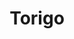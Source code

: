 ---
layout: place
title: "Torigo"
permalink: /new-york/floral-park/torigo.html
stateAbbr: NY
stateName: New York
cityName: Floral Park
seo:
  name: "Torigo"
  type: Restaurant
  links: https://www.torigorestaurant.com/
description: "Casual Japanese outpost offering a roster of rolls & tempura, plus fried ice cream for dessert. Looking for sushi in Floral Park, New York? Check out Torigo ..."
place_id: ChIJL33hHVliwokRc8B-PlqI2Xs
photos:
  - name: >-
      places/ChIJL33hHVliwokRc8B-PlqI2Xs/photos/AeeoHcKwAkrP7wDgwMqNQodlMbLbp2rVGENlk4tJvS_SPm18xAbCdXwxDvl7dsN4gE5AlaMRvvKbZ7Sf3Cw69SZVX6oGelviwmA25g7bmIKTCKYKzJ4m8bwUcPIPj1KrOxfEiIkd_9_cyVqk3gBpSzBXQcuHpY-WqWBVPUAVyhBKnAN5XMe5uCjTTnLyvAeCvcrOYzQ5dRuZIoFGNqi5D8ixjJIYZbQp9rAxm-vk0AYltyprnm-ruuiVL7i9D9rw5zko9kky6pdZS8-tipYmoeYXCCApQ0iS2luI52dTArh4mhxualG9weQ3G7MySyXLsv3M_W_S_JDUywqCq1xASK610UKiPE4Zg0H-DcX_dnSaAllMmgu9LKSAvJ68004FvPjEGdMq0Hxi9Acj3v9IUYRujZH0LZqW75qm0TVir6RGUYGWyjT9
    widthPx: 4032
    heightPx: 3024
    authorAttributions:
      - displayName: Philip Toh
        uri: https://maps.google.com/maps/contrib/102385117742600257586
        photoUri: >-
          https://lh3.googleusercontent.com/a-/ALV-UjWuZGxNsuQtKGQPOLtptIolSoRkFS1p5uRn7NtxLmpRZIF2r-V7=s100-p-k-no-mo
    flagContentUri: >-
      https://www.google.com/local/imagery/report/?cb_client=maps_api_places.places_api&image_key=!1e10!2sCIHM0ogKEICAgICBkYzFwAE&hl=en-US
    googleMapsUri: >-
      https://www.google.com/maps/place//data=!3m4!1e2!3m2!1sCIHM0ogKEICAgICBkYzFwAE!2e10!4m2!3m1!1s0x89c262591de17d2f:0x7bd9885a3e7ec073
  - name: >-
      places/ChIJL33hHVliwokRc8B-PlqI2Xs/photos/AeeoHcI68Y4K4EC5MJ73pbrasJ5HK8jPfzqnOSyrnXQcvWNsC0O7s4cyQP93CJCP-pCY5hl4PN0f4ezkaeyfW0aoMhrxV2E8l98oOtJ6z3BxeTyPwa0Ws4g3Z1Bg8KRmWjNi9-1zkn3YYX8AhK3eBy51GoRfTu6A9yM8y7VMrum2VX-wB92ENBFg9bKZtXmOo5cG-AfryDOYS48TPDHo8Wx2bWmOpxggIX7sn3d8_Ilh-4nfU5pD410biESt3GZeFqvj7N5kOaHIqeg_YiyrC53Wta8UXAalwNXiL--F6CInQUpR-3pDABE2BUj03aOMYTOAB5z6GDUfL9rtCTIJLT-GimRDw9-5g6N9HDtJzgvztwhP3kjMRAfkE1yVVb11EBdtoKLe15Iyzys7OgcAluU8wYXsYw6SfZgf-7lSRz2MSX0MXbva
    widthPx: 4030
    heightPx: 2707
    authorAttributions:
      - displayName: Maria Ottomanelli Realtor
        uri: https://maps.google.com/maps/contrib/100419983524307559462
        photoUri: >-
          https://lh3.googleusercontent.com/a-/ALV-UjUUThaRawnmDyzEsQ72ljGa5Edn_Ufrv7rh2O1jfvrBeTgrCNmA2Q=s100-p-k-no-mo
    flagContentUri: >-
      https://www.google.com/local/imagery/report/?cb_client=maps_api_places.places_api&image_key=!1e10!2sCIHM0ogKEICAgICG6qLt_AE&hl=en-US
    googleMapsUri: >-
      https://www.google.com/maps/place//data=!3m4!1e2!3m2!1sCIHM0ogKEICAgICG6qLt_AE!2e10!4m2!3m1!1s0x89c262591de17d2f:0x7bd9885a3e7ec073
  - name: >-
      places/ChIJL33hHVliwokRc8B-PlqI2Xs/photos/AeeoHcJ_O8cah9CMzPlD6hvauBpDZyWkCB4fFh17jmnUpowIPUKHtVh_-5n6DP1h3lKL0uVtV53Bqtj8VWq9NJ7E9MX-SD1lmkUB_rMgjri3AB_Pu4G9YxnJxXre0tmP3njr4lC82WzdNp314oRSdeQbT6sxFiANGG6-BfYpcZAw3w2VPqsyjMI-FGdaME75DSqom99CM4LbsxTVh7jndE_s8SJfqRToaG-HXXH0xgTR0Ks2Hvc8MvD6Rbl2M9beN1Vws7AUselKj6-thOwyAf-gEtWTrRl9b9gaYGP6PTmFnFFLpgV45ph4W8glVr3cAeCcEb9BJb386A28fc6ZuXT7uJDomvWnAagaUjLtvhSSHU7WxT2wy8JFTROcw3SahxBOMOIV4nGFQezT7ZkAp7Jg_mPaa2R4mrszH2AuoSsw7RfFF9WG
    widthPx: 4000
    heightPx: 3000
    authorAttributions:
      - displayName: sana pipitkul
        uri: https://maps.google.com/maps/contrib/107687681407779272991
        photoUri: >-
          https://lh3.googleusercontent.com/a-/ALV-UjUQjnz4doi0hBeD3uQL-38VTuBcocWgtTHnBQdCPwX9BW3x0paI2Q=s100-p-k-no-mo
    flagContentUri: >-
      https://www.google.com/local/imagery/report/?cb_client=maps_api_places.places_api&image_key=!1e10!2sCIHM0ogKEICAgIDx9_e2nAE&hl=en-US
    googleMapsUri: >-
      https://www.google.com/maps/place//data=!3m4!1e2!3m2!1sCIHM0ogKEICAgIDx9_e2nAE!2e10!4m2!3m1!1s0x89c262591de17d2f:0x7bd9885a3e7ec073
  - name: >-
      places/ChIJL33hHVliwokRc8B-PlqI2Xs/photos/AeeoHcJVAWDbqq4KhWb95f81CcUoKcaHWz6acMVw9xYFtPk5__6yeBgHsmdGkbf4_SeXYRshhwgrAKS7K9AtAiktQIK6LvBJv2d1ZkEv02WopuoiBJPZsut9jXaj1sw1gj4PZqoF2kCvPacxmuGWIKVUra-vKlBd7IlAH69XdnNAVM18CKDnlOJRqDExFQh6YP9LHEQNCpVUDd4afc0wuQk48IjAPqh0Kk44RxaakKKRiTTEDYA8t2S4NW6kByw9GWrXeXOFpHeKRsIPDWV5ImKEGy1p7w0KKf8GL8GcTekHDrXRllsvbCHQVqRrm_PxtNxYyuqH6U0qMNHiGgFDjLa-zh5WLM4HXGeLDofU2bNDnYP-k-iweqmBZ_COoibg6FUGldBstOfFconhQrixXcAewOaoVck9YTxgcCNTFIevMSMoUgYg
    widthPx: 3024
    heightPx: 4032
    authorAttributions:
      - displayName: Brigitta Danyi
        uri: https://maps.google.com/maps/contrib/104342791402892226165
        photoUri: >-
          https://lh3.googleusercontent.com/a/ACg8ocIrBU06ltQCUGjmPPnUG9luh-eyrEAYUT5nRIxQzqAUs9wd9bM=s100-p-k-no-mo
    flagContentUri: >-
      https://www.google.com/local/imagery/report/?cb_client=maps_api_places.places_api&image_key=!1e10!2sCIHM0ogKEICAgMDA5KjmsAE&hl=en-US
    googleMapsUri: >-
      https://www.google.com/maps/place//data=!3m4!1e2!3m2!1sCIHM0ogKEICAgMDA5KjmsAE!2e10!4m2!3m1!1s0x89c262591de17d2f:0x7bd9885a3e7ec073
  - name: >-
      places/ChIJL33hHVliwokRc8B-PlqI2Xs/photos/AeeoHcJ0PoOoIboruwavrX_KGEIpWBFDYrVU3fdxEAqtrICuHLfMlkV--tKEqQJoA46IPTOVZZd70GSba7kuX1mEIXyFvH2YTc1n7dV8xv7Fg0RoUHvwwAkjp1Vl13O_eEmq3TTSyvBPdhX6Y3OBprehZ1Al2KL_yBU8-2BN8A2jaE0COhXi1US9jOgDuw8_Z-zI8RaRqMOS_sURsHgTQW3hAUxAnt9TDowJoxKGpaUsVQB7HPtsni7208MKITd8Nxp6l30_JbN2laGV6uWiUjTlrigS1PkggHVkHAGJlQ0Hi2iEZ0APbFW3fIofuEczmkoYiPtuAgv8CNbXPZf6Vj3wD8LIqP46jui2y3w4cHOce9DSYRzhT_QDZ4B0bnaP46G0Pjfw_De7Oh-aAMdv_X6QUJWO_HKhSjBNwzbQpAxDQkgiug
    widthPx: 2881
    heightPx: 3325
    authorAttributions:
      - displayName: Maria Ottomanelli Realtor
        uri: https://maps.google.com/maps/contrib/100419983524307559462
        photoUri: >-
          https://lh3.googleusercontent.com/a-/ALV-UjUUThaRawnmDyzEsQ72ljGa5Edn_Ufrv7rh2O1jfvrBeTgrCNmA2Q=s100-p-k-no-mo
    flagContentUri: >-
      https://www.google.com/local/imagery/report/?cb_client=maps_api_places.places_api&image_key=!1e10!2sCIHM0ogKEICAgIDzxYiqVQ&hl=en-US
    googleMapsUri: >-
      https://www.google.com/maps/place//data=!3m4!1e2!3m2!1sCIHM0ogKEICAgIDzxYiqVQ!2e10!4m2!3m1!1s0x89c262591de17d2f:0x7bd9885a3e7ec073
  - name: >-
      places/ChIJL33hHVliwokRc8B-PlqI2Xs/photos/AeeoHcLVE39fUvK1mui298dpDe7BpKGqyBmcT0OdDAj0sADKhyBCoMypBBsLE9mj7xD4ZFY7qPq1EgBtcVVKlj5psLdq9-1cjl8_gTCZsyLuyqe6R5dvrH1ZY0_ERJGFdBFh5cr_uk4Pxwlw_fuHXoBWqxEy1FEcIA548StWvWFCMv6zleId1hJa3kAMQGBjOeJTCPhingxEh35H59rFlGh_eMtpIstVhMhSN6Yyq96_XBo4zjRZl7se96jIu_Lu1sMV_PrJ9dyvC8OvXmxNgIjIQ38qgb-9DbWcHceDhLJTaZqejiaA6GjyBNYVCG3UPrPWunbkK9fN6KN14ZBI6azrjWxzJTSivGlUzkh8gb0aRlnCH-_2lIRyKgtJy6LqbZn5N_dUbZL3TETAqGkeTul84794SV2DYfNDvnkRaZAaeP-Jn3nzSh9aWHojOGvySg
    widthPx: 3600
    heightPx: 4800
    authorAttributions:
      - displayName: Tess
        uri: https://maps.google.com/maps/contrib/108195356198434487802
        photoUri: >-
          https://lh3.googleusercontent.com/a-/ALV-UjW9331Xg8e0Htt9xjGKoqtunkxkIwdHOMlWHLEfYeyTy8X8J-RG=s100-p-k-no-mo
    flagContentUri: >-
      https://www.google.com/local/imagery/report/?cb_client=maps_api_places.places_api&image_key=!1e10!2sCIABIhADycKzdCflJGfdmzMAA4n6&hl=en-US
    googleMapsUri: >-
      https://www.google.com/maps/place//data=!3m4!1e2!3m2!1sCIABIhADycKzdCflJGfdmzMAA4n6!2e10!4m2!3m1!1s0x89c262591de17d2f:0x7bd9885a3e7ec073
  - name: >-
      places/ChIJL33hHVliwokRc8B-PlqI2Xs/photos/AeeoHcKrBQKN7giJVA-woMHLqfh0l4Q8POb_GXuxh7TGd5Xwb9rJowyW6PJJsZ85oUnA2ZPUgxDb4tHObx0xOlkyVdvNgYAbAX8WlNY8rikh138mdVATccaMD-PYDWH9Ji5EWsfz8R_wCTsawi_nTI6GijniFI1FaNCwubv9rL7gQvxuHn5QKxl4RbVTMlvN3psv9tg2YF0BcyJkuZMfEiYQ55q2H2uobzcxx2OW0LkHt1rkE0FQfuOen0ZsiVaS-Dps2PnPe6W1Gtvg9TUy2VnA8OLFz-ItEjnMpPPeiYRtvmHGDuj_2k2wYAv3P0JR2sU9IqB_1smmpYTtXpPOw25GufJdZ9Snxyz9aIssRCFvX2iUl0z_-NWaoyg6v4JNQF1LeEmq1mEMrAQRc-VFAiCSJjWxXoaPiEKR8lbzjGlwDuXMj4Es
    widthPx: 3840
    heightPx: 2088
    authorAttributions:
      - displayName: Maria Ottomanelli Realtor
        uri: https://maps.google.com/maps/contrib/100419983524307559462
        photoUri: >-
          https://lh3.googleusercontent.com/a-/ALV-UjUUThaRawnmDyzEsQ72ljGa5Edn_Ufrv7rh2O1jfvrBeTgrCNmA2Q=s100-p-k-no-mo
    flagContentUri: >-
      https://www.google.com/local/imagery/report/?cb_client=maps_api_places.places_api&image_key=!1e10!2sCIHM0ogKEICAgIDzxfD1jwE&hl=en-US
    googleMapsUri: >-
      https://www.google.com/maps/place//data=!3m4!1e2!3m2!1sCIHM0ogKEICAgIDzxfD1jwE!2e10!4m2!3m1!1s0x89c262591de17d2f:0x7bd9885a3e7ec073
  - name: >-
      places/ChIJL33hHVliwokRc8B-PlqI2Xs/photos/AeeoHcKwNTTCJ5jLNcyUbGpBRGrFffYkmvZ2S8Vf086pa7g8df97eeb85xLlLbVXDTjMyIvP_uKDasT0sHWEO-f8h24FyQR3HjH-qu2f8OoleSnkcg4c0i2b2hY9sefxMEp0cF_3Yx1Rg0VzwPeud68bYFTPZKp6efK8ifyx-47jseG_iPJi9o3fLKmfBeTEbybQJtIF7h0-gKAc-CtsH7JBtnoDOcUsNTgTeMXdK4T54mzr1icG3cyjgvnJKyVAQuc2Xgt85a-lVgMIk0y0wi6VxsOU9cdFh15o76Y0CYHMSmU3PENhuZFVBSfCtzo6Msi5-oJf8671df-piEAbvd6GKGZtfj-XP90Z-K6VTmic-qJfvSupbiyoS9aYiNjZ132i7vuLOOZ7cGA3TVH50w0mQdZVui0Cukz8wvCdtchLOUfcR2Pi
    widthPx: 3024
    heightPx: 3024
    authorAttributions:
      - displayName: Vanessa LIN
        uri: https://maps.google.com/maps/contrib/107647698383843276697
        photoUri: >-
          https://lh3.googleusercontent.com/a-/ALV-UjVpaAXgObOg9piztURkoD2wiD6-VG9PWpIsY0ybhUnCm1ttpcM9=s100-p-k-no-mo
    flagContentUri: >-
      https://www.google.com/local/imagery/report/?cb_client=maps_api_places.places_api&image_key=!1e10!2sCIHM0ogKEICAgIC6gqPT2AE&hl=en-US
    googleMapsUri: >-
      https://www.google.com/maps/place//data=!3m4!1e2!3m2!1sCIHM0ogKEICAgIC6gqPT2AE!2e10!4m2!3m1!1s0x89c262591de17d2f:0x7bd9885a3e7ec073
  - name: >-
      places/ChIJL33hHVliwokRc8B-PlqI2Xs/photos/AeeoHcLw3cfLZYxWYucvND4KDfIdgzHGNANWiXRUUVB3MnQmFECcqqNZfC0H9i6odxeePc9HLJAzWvXZfUZCarY0ULf0bq4_Lii6f-h8CybHcw_gnZ7rK5OMiYT8ECI0rq2FzgBlOnj1xwZsN99Kjh_CldkRIFTZP4epm1ZRgUVbu44Vxqz1Szvp-HQO5JQHt_-lUp4ufXTV0yC3dBjuK45HzmC9fmHJN_jdcWITsJUun3dGcoyk6jSF1NSXDshxyHOj5n-HwSJvSbIva28wM49Jgrsox522Y6AOMIlZcOGygT4AU4WhNpppkzY3FBsgYFZrOFVrkU56AE5_m6FresPwcoF9BqNhcSJq38mmRW6dTQfr11Ku2ZrkgsioA2YqpeK4IO3Ntybvu-Dk35J34cJw0Z3Jfh-nStLHx9Qhrl5qRle2dg5K
    widthPx: 3024
    heightPx: 3024
    authorAttributions:
      - displayName: Naomi Cheung
        uri: https://maps.google.com/maps/contrib/101474020484708302283
        photoUri: >-
          https://lh3.googleusercontent.com/a/ACg8ocL_TkyNBmT9rnzFaqs_owWe4JcKpoZGagFD-bwwnJtN7AvcZLaD=s100-p-k-no-mo
    flagContentUri: >-
      https://www.google.com/local/imagery/report/?cb_client=maps_api_places.places_api&image_key=!1e10!2sCIHM0ogKEICAgICfx-jArAE&hl=en-US
    googleMapsUri: >-
      https://www.google.com/maps/place//data=!3m4!1e2!3m2!1sCIHM0ogKEICAgICfx-jArAE!2e10!4m2!3m1!1s0x89c262591de17d2f:0x7bd9885a3e7ec073
  - name: >-
      places/ChIJL33hHVliwokRc8B-PlqI2Xs/photos/AeeoHcJvjxBj00bA7_0zW_ZK9NqtKwMj8pZH8Q-F2tWa6Q5LRYTL9YZJTHsAfdp051FjP4Jnt9LzVXQpGyEBS9ES8rTk5gdPXN4GNxlaZxWmIpsp9QU8eXjCpHZxQ63D2Io-sOO3XWLtABFRHCJndBiV7mP87KcrHHIyjvR02NFQWze165xwscep_CJxoimLe0okhb2e5XdUVV1Xq2cGeXZr5fSIy4m09kZws1rZAZXwteMmcLyHx94q48qIJUhWpuvzZskV8TvZaXL5sCrHtmQJJtHmDrmqPhwOVpQmaV3ktkdW8DQyxNYMBaVA8v6m4kxJ0HcYK83dCcg_pYKB1hNa0pIaD89TCtiKNCiOD7a2wcE6MH9wAIOy9A8GD93pK-ku8ksy8jYB5G8ArLT3CictsttW5c5WwMi1NlDdc6eY2MQ_hqb6
    widthPx: 4032
    heightPx: 3024
    authorAttributions:
      - displayName: Philip Toh
        uri: https://maps.google.com/maps/contrib/102385117742600257586
        photoUri: >-
          https://lh3.googleusercontent.com/a-/ALV-UjWuZGxNsuQtKGQPOLtptIolSoRkFS1p5uRn7NtxLmpRZIF2r-V7=s100-p-k-no-mo
    flagContentUri: >-
      https://www.google.com/local/imagery/report/?cb_client=maps_api_places.places_api&image_key=!1e10!2sCIHM0ogKEICAgICOiJmh0wE&hl=en-US
    googleMapsUri: >-
      https://www.google.com/maps/place//data=!3m4!1e2!3m2!1sCIHM0ogKEICAgICOiJmh0wE!2e10!4m2!3m1!1s0x89c262591de17d2f:0x7bd9885a3e7ec073
address: 196 Jericho Turnpike, Floral Park, NY 11001, USA
street: 196 Jericho Turnpike
city: Floral Park
state: NY
zip: '11001'
country: USA
neighborhood: null
latitude: '40.728499'
longitude: '-73.703775'
accessibility_options:
  wheelchairAccessibleParking: true
  wheelchairAccessibleEntrance: true
  wheelchairAccessibleSeating: true
business_status: OPERATIONAL
name: Torigo
google_maps_links:
  directionsUri: >-
    https://www.google.com/maps/dir//''/data=!4m7!4m6!1m1!4e2!1m2!1m1!1s0x89c262591de17d2f:0x7bd9885a3e7ec073!3e0
  placeUri: https://maps.google.com/?cid=8924314057788276851
  writeAReviewUri: >-
    https://www.google.com/maps/place//data=!4m3!3m2!1s0x89c262591de17d2f:0x7bd9885a3e7ec073!12e1
  reviewsUri: >-
    https://www.google.com/maps/place//data=!4m4!3m3!1s0x89c262591de17d2f:0x7bd9885a3e7ec073!9m1!1b1
  photosUri: >-
    https://www.google.com/maps/place//data=!4m3!3m2!1s0x89c262591de17d2f:0x7bd9885a3e7ec073!10e5
primary_type: Japanese Restaurant
opening_hours:
  regular: null
  current: null
secondary_opening_hours:
  regular:
    weekdayDescriptions: null
    type: null
  current:
    weekdayDescriptions: null
    type: null
phone: (516) 352-1116
price_level: PRICE_LEVEL_MODERATE
price_range: null
rating: '4.6'
rating_count: 524
website: https://www.torigorestaurant.com/
reviews:
  - name: >-
      places/ChIJL33hHVliwokRc8B-PlqI2Xs/reviews/ChZDSUhNMG9nS0VJQ0FnSURYbDdIbEh3EAE
    relativePublishTimeDescription: 5 months ago
    rating: 5
    text:
      text: >-
        The food is always delicious and fresh!! Best sushi I’ve ever had and
        I’m a HUGE sushi fan. They’re kitchen entrees are full of flavor you
        want to lick the plate clean. Definitely a hidden gem and worth the
        visit.
      languageCode: en
    originalText:
      text: >-
        The food is always delicious and fresh!! Best sushi I’ve ever had and
        I’m a HUGE sushi fan. They’re kitchen entrees are full of flavor you
        want to lick the plate clean. Definitely a hidden gem and worth the
        visit.
      languageCode: en
    authorAttribution:
      displayName: Carolina Carvajal
      uri: https://www.google.com/maps/contrib/101404604324640309391/reviews
      photoUri: >-
        https://lh3.googleusercontent.com/a-/ALV-UjXZwQJQxCN991FoC90OuWoyoNB2-w_9OQC8jyQFECRWbp9ZbAp0nQ=s128-c0x00000000-cc-rp-mo-ba3
    publishTime: '2024-10-31T20:44:30.456321Z'
    flagContentUri: >-
      https://www.google.com/local/review/rap/report?postId=ChZDSUhNMG9nS0VJQ0FnSURYbDdIbEh3EAE&d=17924085&t=1
    googleMapsUri: >-
      https://www.google.com/maps/reviews/data=!4m6!14m5!1m4!2m3!1sChZDSUhNMG9nS0VJQ0FnSURYbDdIbEh3EAE!2m1!1s0x89c262591de17d2f:0x7bd9885a3e7ec073
  - name: >-
      places/ChIJL33hHVliwokRc8B-PlqI2Xs/reviews/ChZDSUhNMG9nS0VJQ0FnTURBNUtqbVVBEAE
    relativePublishTimeDescription: 2 months ago
    rating: 5
    text:
      text: >-
        Fresh delicious! The sushi makers were friendly and helpful. Inari spicy
        tuna and fresh veggie rolls what I ordered. Definitely come back for
        more!!
      languageCode: en
    originalText:
      text: >-
        Fresh delicious! The sushi makers were friendly and helpful. Inari spicy
        tuna and fresh veggie rolls what I ordered. Definitely come back for
        more!!
      languageCode: en
    authorAttribution:
      displayName: Brigitta Danyi
      uri: https://www.google.com/maps/contrib/104342791402892226165/reviews
      photoUri: >-
        https://lh3.googleusercontent.com/a/ACg8ocIrBU06ltQCUGjmPPnUG9luh-eyrEAYUT5nRIxQzqAUs9wd9bM=s128-c0x00000000-cc-rp-mo-ba6
    publishTime: '2025-02-07T04:06:36.173529Z'
    flagContentUri: >-
      https://www.google.com/local/review/rap/report?postId=ChZDSUhNMG9nS0VJQ0FnTURBNUtqbVVBEAE&d=17924085&t=1
    googleMapsUri: >-
      https://www.google.com/maps/reviews/data=!4m6!14m5!1m4!2m3!1sChZDSUhNMG9nS0VJQ0FnTURBNUtqbVVBEAE!2m1!1s0x89c262591de17d2f:0x7bd9885a3e7ec073
  - name: >-
      places/ChIJL33hHVliwokRc8B-PlqI2Xs/reviews/ChdDSUhNMG9nS0VJQ0FnTUNRbkpiZHF3RRAB
    relativePublishTimeDescription: a month ago
    rating: 5
    text:
      text: >-
        Very busy when we went and I can totally understand why. Its a quality
        spot. Great atmosphere. Would highly recommend anyone to come in just
        make sure to call in advance for seating!
      languageCode: en
    originalText:
      text: >-
        Very busy when we went and I can totally understand why. Its a quality
        spot. Great atmosphere. Would highly recommend anyone to come in just
        make sure to call in advance for seating!
      languageCode: en
    authorAttribution:
      displayName: Issei Kohama
      uri: https://www.google.com/maps/contrib/115490214154525232162/reviews
      photoUri: >-
        https://lh3.googleusercontent.com/a-/ALV-UjXugsEj446QhxzAz8WfXSxD3izbGUDPFGQuHu9ht4qLSPBfC0I=s128-c0x00000000-cc-rp-mo-ba4
    publishTime: '2025-03-02T20:04:33.962617Z'
    flagContentUri: >-
      https://www.google.com/local/review/rap/report?postId=ChdDSUhNMG9nS0VJQ0FnTUNRbkpiZHF3RRAB&d=17924085&t=1
    googleMapsUri: >-
      https://www.google.com/maps/reviews/data=!4m6!14m5!1m4!2m3!1sChdDSUhNMG9nS0VJQ0FnTUNRbkpiZHF3RRAB!2m1!1s0x89c262591de17d2f:0x7bd9885a3e7ec073
  - name: >-
      places/ChIJL33hHVliwokRc8B-PlqI2Xs/reviews/ChdDSUhNMG9nS0VJQ0FnTUN3cF9IcDdRRRAB
    relativePublishTimeDescription: 3 weeks ago
    rating: 5
    text:
      text: >-
        What a wonderful place. Quiet, unassuming, and dimly-lit, this was the
        perfect place for a lunch. Their bentos are perfect proportions with
        wonderful flavor, and our server was very kind. The sushi bar looked
        beautiful too, though we were at a table.
      languageCode: en
    originalText:
      text: >-
        What a wonderful place. Quiet, unassuming, and dimly-lit, this was the
        perfect place for a lunch. Their bentos are perfect proportions with
        wonderful flavor, and our server was very kind. The sushi bar looked
        beautiful too, though we were at a table.
      languageCode: en
    authorAttribution:
      displayName: Tess
      uri: https://www.google.com/maps/contrib/108195356198434487802/reviews
      photoUri: >-
        https://lh3.googleusercontent.com/a-/ALV-UjW9331Xg8e0Htt9xjGKoqtunkxkIwdHOMlWHLEfYeyTy8X8J-RG=s128-c0x00000000-cc-rp-mo-ba5
    publishTime: '2025-03-21T17:02:41.049957Z'
    flagContentUri: >-
      https://www.google.com/local/review/rap/report?postId=ChdDSUhNMG9nS0VJQ0FnTUN3cF9IcDdRRRAB&d=17924085&t=1
    googleMapsUri: >-
      https://www.google.com/maps/reviews/data=!4m6!14m5!1m4!2m3!1sChdDSUhNMG9nS0VJQ0FnTUN3cF9IcDdRRRAB!2m1!1s0x89c262591de17d2f:0x7bd9885a3e7ec073
  - name: >-
      places/ChIJL33hHVliwokRc8B-PlqI2Xs/reviews/ChdDSUhNMG9nS0VJQ0FnSURmNWVPbXJBRRAB
    relativePublishTimeDescription: 3 months ago
    rating: 1
    text:
      text: >-
        I had a terrible experience at this restaurant and will never dine here
        again. Tipping is optional, and after the service I received, I didn’t
        feel it was deserved. The server didn’t show basic courtesy—no “How’s
        your day?” or any effort to make me feel welcomed. When I mentioned that
        my cup was dirty, she had an attitude instead of addressing the issue
        professionally.


        As I was getting up to leave, she came over to my table, opened the
        check folder, and said, “No tip?” At first, I didn’t hear her because I
        had my headphones on. When I took them off, she repeated, “You didn’t
        leave a tip?” I told her, “No, I am not.” She then threw the folder down
        and walked away. I was stunned and thought, “What the hell?”


        I calmly said, “You don’t have to be rude.” I didn’t raise my voice, but
        her coworkers overheard me. One of them said, “Thank you for dining and
        have a good night,” which felt awkward and insincere. I didn’t respond
        because, honestly, I was shocked by the whole situation. This server did
        the bare minimum—couldn’t even pretend to care about providing decent
        service—and then had the nerve to ask for a tip after acting so
        unprofessional.


        I paid for my meal, and that’s all I owe. I thought about whether I
        should’ve tipped, but no—why reward someone who can’t show basic
        decency? I got dressed up and came out to enjoy myself and clear my
        mind, and instead, I was met with rude and dismissive service.
      languageCode: en
    originalText:
      text: >-
        I had a terrible experience at this restaurant and will never dine here
        again. Tipping is optional, and after the service I received, I didn’t
        feel it was deserved. The server didn’t show basic courtesy—no “How’s
        your day?” or any effort to make me feel welcomed. When I mentioned that
        my cup was dirty, she had an attitude instead of addressing the issue
        professionally.


        As I was getting up to leave, she came over to my table, opened the
        check folder, and said, “No tip?” At first, I didn’t hear her because I
        had my headphones on. When I took them off, she repeated, “You didn’t
        leave a tip?” I told her, “No, I am not.” She then threw the folder down
        and walked away. I was stunned and thought, “What the hell?”


        I calmly said, “You don’t have to be rude.” I didn’t raise my voice, but
        her coworkers overheard me. One of them said, “Thank you for dining and
        have a good night,” which felt awkward and insincere. I didn’t respond
        because, honestly, I was shocked by the whole situation. This server did
        the bare minimum—couldn’t even pretend to care about providing decent
        service—and then had the nerve to ask for a tip after acting so
        unprofessional.


        I paid for my meal, and that’s all I owe. I thought about whether I
        should’ve tipped, but no—why reward someone who can’t show basic
        decency? I got dressed up and came out to enjoy myself and clear my
        mind, and instead, I was met with rude and dismissive service.
      languageCode: en
    authorAttribution:
      displayName: Janell Salmon
      uri: https://www.google.com/maps/contrib/106357963141796244492/reviews
      photoUri: >-
        https://lh3.googleusercontent.com/a-/ALV-UjW1cJtEVGUXXCUJPx33WCYf-eBO0kuSlTVC53FySg9mbFRP7jPA=s128-c0x00000000-cc-rp-mo
    publishTime: '2025-01-08T17:48:11.708467Z'
    flagContentUri: >-
      https://www.google.com/local/review/rap/report?postId=ChdDSUhNMG9nS0VJQ0FnSURmNWVPbXJBRRAB&d=17924085&t=1
    googleMapsUri: >-
      https://www.google.com/maps/reviews/data=!4m6!14m5!1m4!2m3!1sChdDSUhNMG9nS0VJQ0FnSURmNWVPbXJBRRAB!2m1!1s0x89c262591de17d2f:0x7bd9885a3e7ec073
parking_options:
  paidParkingLot: true
  paidStreetParking: true
  valetParking: false
payment_options:
  acceptsCreditCards: true
  acceptsDebitCards: true
  acceptsCashOnly: false
  acceptsNfc: true
allow_dogs: null
curbside_pickup: true
delivery: true
dine_in: true
good_for_children: null
good_for_groups: true
good_for_sports: false
live_music: false
menu_for_children: false
outdoor_seating: false
reservable: true
restroom: true
serves_beer: true
serves_breakfast: false
serves_brunch: false
serves_cocktails: true
serves_coffee: false
serves_dinner: true
serves_dessert: true
serves_lunch: true
serves_vegetarian_food: null
serves_wine: true
takeout: true
summary: >-
  Casual Japanese outpost offering a roster of rolls & tempura, plus fried ice
  cream for dessert.

---
